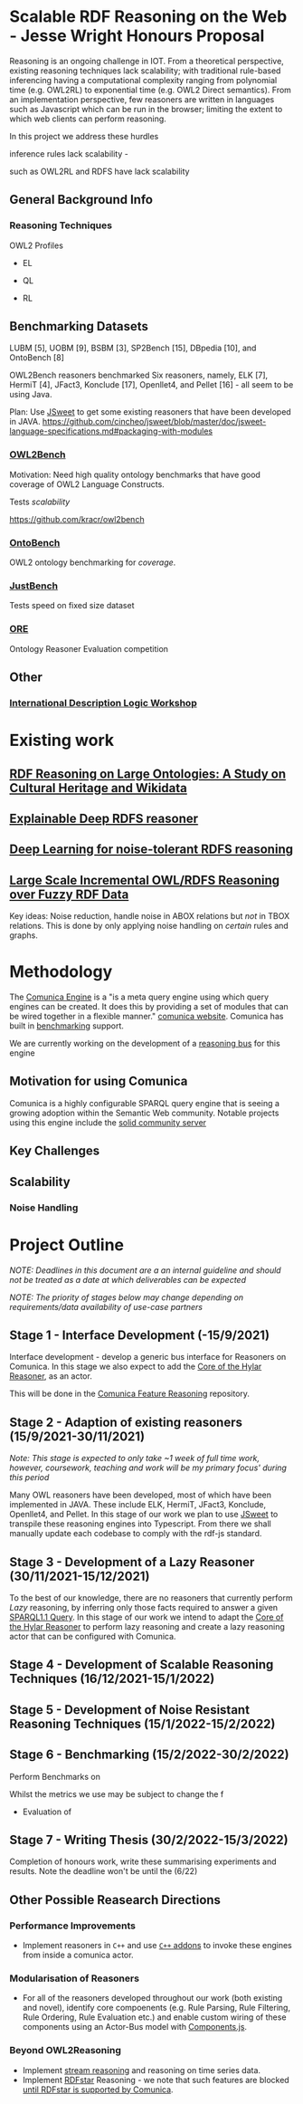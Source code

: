 # Scalable RDF Reasoning on the Web - Jesse Wright Honours Proposal

Reasoning is an ongoing challenge in IOT. From a theoretical perspective, existing reasoning techniques lack scalability; with traditional rule-based inferencing having a computational complexity ranging from polynomial time (e.g. OWL2RL) to exponential time (e.g. OWL2 Direct semantics). From an implementation perspective, few reasoners are written in languages such as Javascript which can be run in the browser; limiting the extent to which web clients can perform reasoning.

In this project we address these hurdles 


inference rules lack scalability - 

 such as OWL2RL and RDFS have lack scalability





## General Background Info

### Reasoning Techniques

OWL2 Profiles

 - EL

 - QL

 - RL



## Benchmarking Datasets

 LUBM [5], UOBM [9], BSBM  [3], SP2Bench  [15], DBpedia  [10], and OntoBench  [8]

OWL2Bench reasoners benchmarked
Six reasoners, namely, ELK  [7], HermiT  [4], JFact3, Konclude  [17], Openllet4, and Pellet  [16] - all seem to be using Java.

Plan: Use [JSweet](https://github.com/cincheo/jsweet) to get some existing reasoners that have been developed in JAVA. https://github.com/cincheo/jsweet/blob/master/doc/jsweet-language-specifications.md#packaging-with-modules

### [OWL2Bench](https://link.springer.com/content/pdf/10.1007%2F978-3-030-62466-8.pdf)

Motivation: Need high quality ontology benchmarks that have good coverage of OWL2 Language Constructs.

Tests *scalability*

https://github.com/kracr/owl2bench

### [OntoBench](https://link.springer.com/chapter/10.1007%2F978-3-319-46547-0_13)

OWL2 ontology benchmarking for *coverage*.

### [JustBench](https://link.springer.com/chapter/10.1007%2F978-3-642-17746-0_3)

Tests speed on fixed size dataset

### [ORE](https://link.springer.com/chapter/10.1007%2F978-3-319-46547-0_17)

Ontology Reasoner Evaluation competition


## Other

### [International Description Logic Workshop](http://dl.kr.org/)

# Existing work
## [RDF Reasoning on Large Ontologies: A Study on Cultural Heritage and Wikidata](https://ieeexplore.ieee.org/abstract/document/7881709)

## [Explainable Deep RDFS reasoner](https://arxiv.org/pdf/2002.03514.pdf)

## [Deep Learning for noise-tolerant RDFS reasoning](http://www.semantic-web-journal.net/system/files/swj2186.pdf)

## [Large Scale Incremental OWL/RDFS Reasoning over Fuzzy RDF Data](https://ieeexplore-ieee-org.virtual.anu.edu.au/stamp/stamp.jsp?tp=&arnumber=7881709)

Key ideas:
Noise reduction, handle noise in ABOX relations but *not* in TBOX relations. This is done by only applying noise handling on *certain* rules and graphs.

# Methodology

The [Comunica Engine](https://github.com/comunica/comunica) is a "is a meta query engine using which query engines can be created. It does this by providing a set of modules that can be wired together in a flexible manner." [comunica website](https://comunica.dev/about/). Comunica has built in [benchmarking](https://github.com/comunica/comunica#benchmarking) support.

We are currently working on the development of a [reasoning bus](https://github.com/comunica/comunica-feature-reasoning) for this engine

## Motivation for using Comunica

Comunica is a highly configurable SPARQL query engine that is seeing a growing adoption within the Semantic Web community. Notable projects using this engine include the [solid community server](https://github.com/solid/community-server/blob/main/package.json)

## Key Challenges

## Scalability

### Noise Handling


# Project Outline

*NOTE: Deadlines in this document are a an internal guideline and should not be treated as a date at which deliverables can be expected*

*NOTE: The priority of stages below may change depending on requirements/data availability of use-case partners*

## Stage 1 - Interface Development (-15/9/2021)

Interface development - develop a generic bus interface for Reasoners on Comunica. In this stage we also expect to add the [Core of the Hylar Reasoner](https://github.com/jeswr/hylar-core), as an actor.

This will be done in the [Comunica Feature Reasoning](https://github.com/comunica/comunica-feature-reasoning) repository.

## Stage 2 - Adaption of existing reasoners (15/9/2021-30/11/2021)

*Note: This stage is expected to only take ~1 week of full time work, however, coursework, teaching and work will be my primary focus' during this period*

Many OWL reasoners have been developed, most of which have been implemented in JAVA. These include ELK, HermiT, JFact3, Konclude, Openllet4, and Pellet. In this stage of our work we plan to use [JSweet](https://github.com/cincheo/jsweet) to transpile these reasoning engines into Typescript.
From there we shall manually update each codebase to comply with the rdf-js standard.

## Stage 3 - Development of a Lazy Reasoner (30/11/2021-15/12/2021)

To the best of our knowledge, there are no reasoners that currently perform *Lazy* reasoning, by inferring only those facts required to answer a given [SPARQL1.1 Query](https://www.w3.org/TR/sparql11-query/). In this stage of our work we intend to adapt the [Core of the Hylar Reasoner](https://github.com/jeswr/hylar-core) to perform lazy reasoning and create a lazy reasoning actor that can be configured with Comunica.

## Stage 4 - Development of Scalable Reasoning Techniques (16/12/2021-15/1/2022)



## Stage 5 - Development of Noise Resistant Reasoning Techniques (15/1/2022-15/2/2022)

## Stage 6 - Benchmarking (15/2/2022-30/2/2022)

Perform Benchmarks on 

Whilst the metrics we use may be subject to change the f

 - Evaluation of

## Stage 7 - Writing Thesis (30/2/2022-15/3/2022)

Completion of honours work, write these summarising experiments and results. Note the deadline won't be until the (6/22)

## Other Possible Reasearch Directions

### Performance Improvements
 - Implement reasoners in `C++` and use [`C++` addons](https://nodejs.org/api/addons.html) to invoke these engines from inside a comunica actor.

### Modularisation of Reasoners
 - For all of the reasoners developed throughout our work (both existing and novel), identify core compoenents (e.g.  Rule Parsing, Rule Filtering, Rule Ordering, Rule Evaluation etc.) and enable custom wiring of these components using an Actor-Bus model with [Components.js](https://componentsjs.readthedocs.io/en/latest/).

### Beyond OWL2Reasoning
 - Implement [stream reasoning](http://streamreasoning.org/slides/2016/10/rsp2016_01_rsp-introduction.pdf) and reasoning on time series data.
 - Implement [RDFstar](https://w3c.github.io/rdf-star/cg-spec/editors_draft.html) Reasoning - we note that such features are blocked [until RDFstar is supported by Comunica](https://github.com/comunica/comunica/issues/594).
